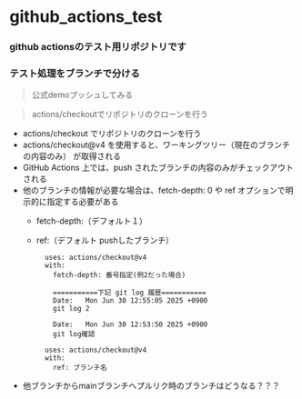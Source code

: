 # github_actions_test

### github actionsのテスト用リポジトリです
### テスト処理をブランチで分ける

> 公式demoプッシュしてみる

> actions/checkoutでリポジトリのクローンを行う
  - actions/checkout でリポジトリのクローンを行う
  - actions/checkout@v4 を使用すると、ワーキングツリー（現在のブランチの内容のみ） が取得される
  - GitHub Actions 上では、push されたブランチの内容のみがチェックアウトされる
  - 他のブランチの情報が必要な場合は、fetch-depth: 0 や ref オプションで明示的に指定する必要がある
    - fetch-depth:（デフォルト１）
    - ref:（デフォルト pushしたブランチ）

      ```
        uses: actions/checkout@v4
        with:
          fetch-depth: 番号指定(例2だった場合)

          ===========下記 git log 履歴===========
          Date:   Mon Jun 30 12:55:05 2025 +0900
          git log 2

          Date:   Mon Jun 30 12:53:50 2025 +0900
          git log確認
      ```
      ```
        uses: actions/checkout@v4
        with:
          ref: ブランチ名
      ```
  - 他ブランチからmainブランチへプルリク時のブランチはどうなる？？？